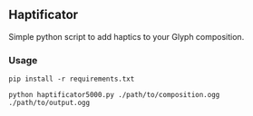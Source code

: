 ## Haptificator
Simple python script to add haptics to your Glyph composition.

### Usage
`pip install -r requirements.txt`

`python haptificator5000.py ./path/to/composition.ogg ./path/to/output.ogg`
